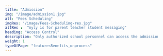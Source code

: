 ```yaml
---
title: "Admission"
img: "/image/admission1.jpg"
alt: "Fees Scheduling"
imgRes: "/image/Fees-Scheduling-res.jpg"
altRes :  "myly is for parent teacher student messaging" 
heading: "Access Control" 
description: "Only authorized school personnel can access the admission management screens."
weight: 1
typeOfPage: "featuresBenefits_onprocess"
---
```

